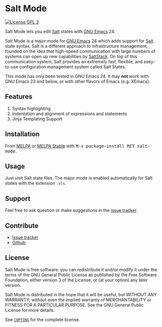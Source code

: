 Salt Mode
===========

[![License GPL 3][badge-license]][copying]

Salt Mode lets you edit [Salt][] states with [GNU Emacs][] 24.

Salt Mode is a major mode for [GNU Emacs][] 24 which adds support for
[Salt][] state syntax. Salt is a different approach to infrastructure management, 
founded on the idea that high-speed communication with large numbers of systems 
can open up new capabilities by [SaltStack][]. On top of this communication system,
 Salt provides an extremely fast, flexible, and easy-to-use configuration management 
system called Salt States.

This mode has only been tested in GNU Emacs 24. It may **not** work with GNU Emacs 23 and below,
or with other flavors of Emacs (e.g. XEmacs).

Features
--------

1. Syntax highlighting
2. Indentation and alignment of expressions and statements
3. Jinja Templating Support

Installation
------------

From [MELPA][] or [MELPA Stable][] with <kbd>M-x package-install RET
salt-mode</kbd>.

Usage
-----

Just visit Salt state files. The major mode is enabled automatically for Salt
states with the extension `.sls`.

Support
-------

Feel free to ask question or make suggestions in the [issue tracker][].

Contribute
----------

- [Issue tracker][]
- [Github][]

License
-------

Salt Mode is free software: you can redistribute it and/or modify it under the
terms of the GNU General Public License as published by the Free Software
Foundation, either version 3 of the License, or (at your option) any later
version.

Salt Mode is distributed in the hope that it will be useful, but WITHOUT ANY
WARRANTY; without even the implied warranty of MERCHANTABILITY or FITNESS FOR A
PARTICULAR PURPOSE.  See the GNU General Public License for more details.

See [`COPYING`][copying] for the complete license.

[badge-license]: https://img.shields.io/badge/license-GPL_3-green.svg
[COPYING]: https://github.com/beardedprojamz/salt-mode/blob/master/COPYING
[Salt]: http://docs.saltstack.com/en/latest/
[SaltStack]: http://http://saltstack.com/
[GNU Emacs]: https://www.gnu.org/software/emacs/
[MELPA]: http://melpa.milkbox.net/
[MELPA Stable]: http://melpa-stable.milkbox.net/
[Issue tracker]: https://github.com/beardedprojamz/salt-mode/issues
[Github]: https://github.com/beardedprojamz/salt-mode
